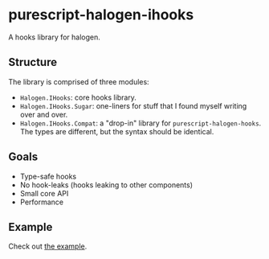 # purescript-halogen-ihooks

A hooks library for halogen.

## Structure

The library is comprised of three modules:

- `Halogen.IHooks`: core hooks library.
- `Halogen.IHooks.Sugar`: one-liners for stuff that I found myself writing over and over.
- `Halogen.IHooks.Compat`: a "drop-in" library for `purescript-halogen-hooks`. The types are different, but the syntax should be identical.

## Goals

- Type-safe hooks
- No hook-leaks (hooks leaking to other components)
- Small core API
- Performance

## Example

Check out [the example](./example).